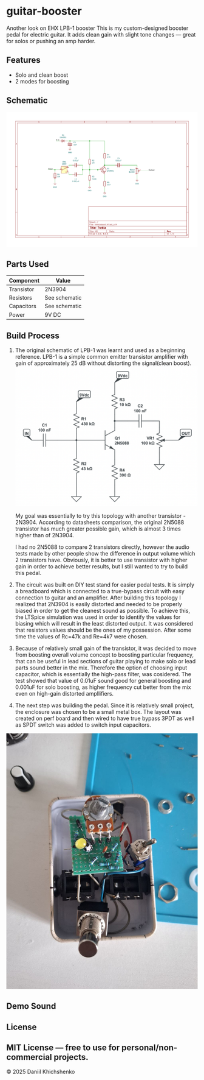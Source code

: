 # guitar-booster
Another look on EHX LPB-1 booster
This is my custom-designed booster pedal for electric guitar. It adds clean gain with slight tone changes — great for solos or pushing an amp harder.


## Features
- Solo and clean boost
- 2 modes for boosting

## Schematic
![Schematic](finalschematic-1.png)

## Parts Used
| Component | Value |
|----------|-------|
| Transistor   | 2N3904 |
| Resistors | See schematic |
| Capacitors | See schematic |
| Power | 9V DC |

## Build Process
1. The original schematic of LPB-1 was learnt and used as a beginning reference.
   LPB-1 is a simple common emitter transistor amplifier with gain of approximately 25 dB without distorting the signal(clean boost).
   ![LPB-1 schematic](/lpb-1.png)
    
   My goal was essentially to try this topology with another transistor - 2N3904. According to datasheets comparison, the original 2N5088 transistor has much greater possible gain, which is almost 3 times higher than of 2N3904.
   
   I had no 2N5088 to compare 2 transistors directly, however the audio tests made by other people show the difference in output volume which 2 transistors have. Obviously, it is better to use transistor with higher gain in order to achieve better results, but I still wanted to try to build this pedal.
   

3. The circuit was built on DIY test stand for easier pedal tests. It is simply a breadboard which is connected to a true-bypass circuit with easy connection to guitar and an amplifier.
   After building this topology I realized that 2N3904 is easily distorted and needed to be properly biased in order to get the cleanest sound as possible. To achieve this, the LTSpice simulation was used in order to identify the values for biasing which will result in the least distorted output. It was considered that resistors values should be the ones of my possession. After some time the values of Rc=47k and Re=4k7 were chosen.

4. Because of relatively small gain of the transistor, it was decided to move from boosting overall volume concept to boosting particular frequency, that can be useful in lead sections of guitar playing to make solo or lead parts sound better in the mix. Therefore the option of choosing input capacitor, which is essentially the high-pass filter, was cosidered. The test showed that value of 0.01uF sound good for general boosting and 0.001uF for solo boosting, as higher frequency cut better from the mix even on high-gain distorted ampllifiers.

5. The next step was building the pedal. Since it is relatively small project, the enclosure was chosen to be a small metal box. The layout was created on perf board and then wired to have true bypass 3PDT as well as SPDT switch was added to switch input capacitors.
   

![Booster Pedal Photo](assembledcircuit.jpg)




## Demo Sound


## License
MIT License — free to use for personal/non-commercial projects.
---


© 2025 Daniil Khichshenko
